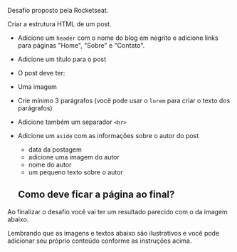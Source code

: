 Desafio proposto pela Rocketseat.

Criar a estrutura HTML de um post.

- Adicione um `header` com o nome do blog em negrito e adicione links para páginas "Home", "Sobre" e "Contato".

- Adicione um título para o post

- O post deve ter:

- Uma imagem

- Crie mínimo 3 parágrafos (você pode usar o `lorem` para criar o texto dos parágrafos)
- Adicione também um separador `<hr>`
- Adicione um `aside` com as informações sobre o autor do post
    - data da postagem
    - adicione uma imagem do autor
    - nome do autor
    - um pequeno texto sobre o autor



    ## Como deve ficar a página ao final?

Ao finalizar o desafio você vai ter um resultado parecido com o da imagem abaixo. 

Lembrando que as imagens e textos abaixo são ilustrativos e você pode adicionar seu próprio conteúdo conforme as instruções acima.

